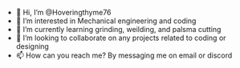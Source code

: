 - 👋 Hi, I’m @Hoveringthyme76
- 👀 I’m interested in Mechanical engineering and coding
- 🌱 I’m currently learning grinding, weilding, and palsma cutting
- 💞️ I’m looking to collaborate on any projects related to coding or designing
- 📫 How can you reach me? By messaging me on email or discord

<!---
Hoveringthyme76/Hoveringthyme76 is a ✨ special ✨ repository because its `README.md` (this file) appears on your GitHub profile.
You can click the Preview link to take a look at your changes.
--->
